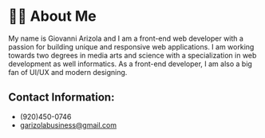 # 👨‍💻 About Me

My name is Giovanni Arizola and I am a front-end web developer with a passion for building unique and responsive web applications. I am working towards two degrees in media arts and science with a specialization in web development as well informatics. As a front-end developer, I am also a big fan of UI/UX and modern designing.

## **Contact Information:**

- (920)450-0746
- garizolabusiness@gmail.com
